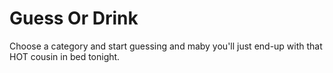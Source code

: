 # Guess Or Drink

Choose a category and start guessing and maby you'll just end-up with that HOT cousin in bed tonight.
